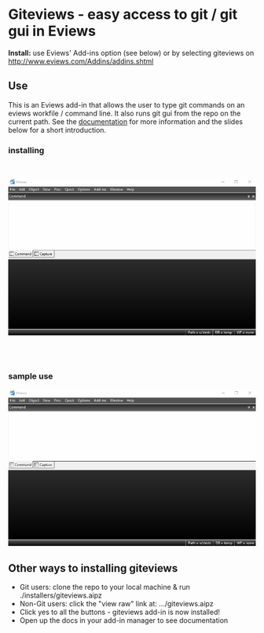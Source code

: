 # Giteviews - easy access to git / git gui in Eviews

**Install:** use Eviews' Add-ins option (see below) or by selecting giteviews on <br>
http://www.eviews.com/Addins/addins.shtml 
 
## Use
This is an Eviews add-in that allows the user to type git commands on an eviews workfile / command line.  It also runs git gui from the repo on the current path.  See the [documentation](https://github.com/jjotterson/giteviews/blob/master/Docs/giteviews.pdf) for more information and the slides below for a short introduction.




### installing 
<br>

![installing giteviews](https://github.com/jjotterson/giteviews/blob/master/Docs/eviewsGit1.gif)

<br>
<br>



### sample use

![installing giteviews](https://github.com/jjotterson/giteviews/blob/master/Docs/eviewsGit2.gif)



## Other ways to installing giteviews 

- Git users: clone the repo to your local machine & run ./installers/giteviews.aipz
- Non-Git users: click the "view raw" link at: .../giteviews.aipz
- Click yes to all the buttons - giteviews add-in is now installed!
- Open up the docs in your add-in manager to see documentation
